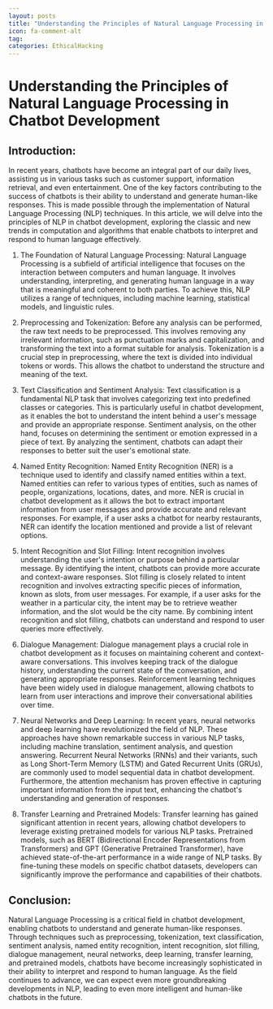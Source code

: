 ```yaml
---
layout: posts
title: "Understanding the Principles of Natural Language Processing in Chatbot Development"
icon: fa-comment-alt
tag:      
categories: EthicalHacking
---
```



# Understanding the Principles of Natural Language Processing in Chatbot Development

## Introduction:
In recent years, chatbots have become an integral part of our daily lives, assisting us in various tasks such as customer support, information retrieval, and even entertainment. One of the key factors contributing to the success of chatbots is their ability to understand and generate human-like responses. This is made possible through the implementation of Natural Language Processing (NLP) techniques. In this article, we will delve into the principles of NLP in chatbot development, exploring the classic and new trends in computation and algorithms that enable chatbots to interpret and respond to human language effectively.

1. The Foundation of Natural Language Processing:
Natural Language Processing is a subfield of artificial intelligence that focuses on the interaction between computers and human language. It involves understanding, interpreting, and generating human language in a way that is meaningful and coherent to both parties. To achieve this, NLP utilizes a range of techniques, including machine learning, statistical models, and linguistic rules.

2. Preprocessing and Tokenization:
Before any analysis can be performed, the raw text needs to be preprocessed. This involves removing any irrelevant information, such as punctuation marks and capitalization, and transforming the text into a format suitable for analysis. Tokenization is a crucial step in preprocessing, where the text is divided into individual tokens or words. This allows the chatbot to understand the structure and meaning of the text.

3. Text Classification and Sentiment Analysis:
Text classification is a fundamental NLP task that involves categorizing text into predefined classes or categories. This is particularly useful in chatbot development, as it enables the bot to understand the intent behind a user's message and provide an appropriate response. Sentiment analysis, on the other hand, focuses on determining the sentiment or emotion expressed in a piece of text. By analyzing the sentiment, chatbots can adapt their responses to better suit the user's emotional state.

4. Named Entity Recognition:
Named Entity Recognition (NER) is a technique used to identify and classify named entities within a text. Named entities can refer to various types of entities, such as names of people, organizations, locations, dates, and more. NER is crucial in chatbot development as it allows the bot to extract important information from user messages and provide accurate and relevant responses. For example, if a user asks a chatbot for nearby restaurants, NER can identify the location mentioned and provide a list of relevant options.

5. Intent Recognition and Slot Filling:
Intent recognition involves understanding the user's intention or purpose behind a particular message. By identifying the intent, chatbots can provide more accurate and context-aware responses. Slot filling is closely related to intent recognition and involves extracting specific pieces of information, known as slots, from user messages. For example, if a user asks for the weather in a particular city, the intent may be to retrieve weather information, and the slot would be the city name. By combining intent recognition and slot filling, chatbots can understand and respond to user queries more effectively.

6. Dialogue Management:
Dialogue management plays a crucial role in chatbot development as it focuses on maintaining coherent and context-aware conversations. This involves keeping track of the dialogue history, understanding the current state of the conversation, and generating appropriate responses. Reinforcement learning techniques have been widely used in dialogue management, allowing chatbots to learn from user interactions and improve their conversational abilities over time.

7. Neural Networks and Deep Learning:
In recent years, neural networks and deep learning have revolutionized the field of NLP. These approaches have shown remarkable success in various NLP tasks, including machine translation, sentiment analysis, and question answering. Recurrent Neural Networks (RNNs) and their variants, such as Long Short-Term Memory (LSTM) and Gated Recurrent Units (GRUs), are commonly used to model sequential data in chatbot development. Furthermore, the attention mechanism has proven effective in capturing important information from the input text, enhancing the chatbot's understanding and generation of responses.

8. Transfer Learning and Pretrained Models:
Transfer learning has gained significant attention in recent years, allowing chatbot developers to leverage existing pretrained models for various NLP tasks. Pretrained models, such as BERT (Bidirectional Encoder Representations from Transformers) and GPT (Generative Pretrained Transformer), have achieved state-of-the-art performance in a wide range of NLP tasks. By fine-tuning these models on specific chatbot datasets, developers can significantly improve the performance and capabilities of their chatbots.

## Conclusion:
Natural Language Processing is a critical field in chatbot development, enabling chatbots to understand and generate human-like responses. Through techniques such as preprocessing, tokenization, text classification, sentiment analysis, named entity recognition, intent recognition, slot filling, dialogue management, neural networks, deep learning, transfer learning, and pretrained models, chatbots have become increasingly sophisticated in their ability to interpret and respond to human language. As the field continues to advance, we can expect even more groundbreaking developments in NLP, leading to even more intelligent and human-like chatbots in the future.